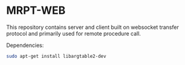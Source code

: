 # MRPT-WEB

This repository contains server and client built on websocket transfer protocol and primarily used for remote procedure call.

Dependencies:
```bash
sudo apt-get install libargtable2-dev
```